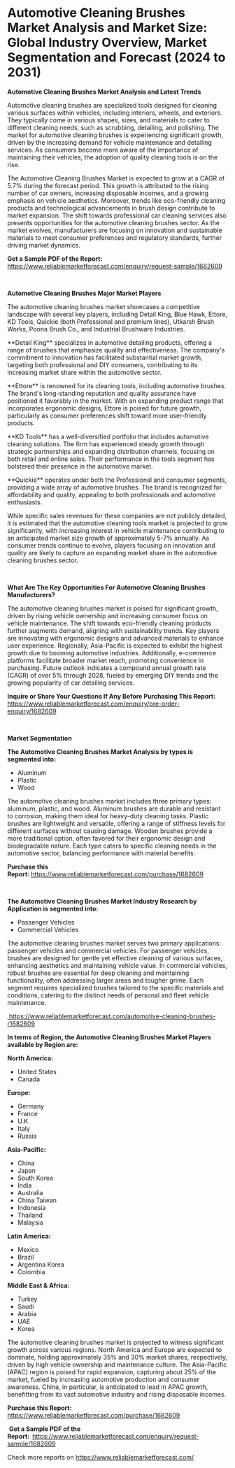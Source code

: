 <p><h1>Automotive Cleaning Brushes Market Analysis and Market Size: Global Industry Overview, Market Segmentation and Forecast (2024 to 2031)</h1></p><p><strong>Automotive Cleaning Brushes Market Analysis and Latest Trends</strong></p>
<p><p>Automotive cleaning brushes are specialized tools designed for cleaning various surfaces within vehicles, including interiors, wheels, and exteriors. They typically come in various shapes, sizes, and materials to cater to different cleaning needs, such as scrubbing, detailing, and polishing. The market for automotive cleaning brushes is experiencing significant growth, driven by the increasing demand for vehicle maintenance and detailing services. As consumers become more aware of the importance of maintaining their vehicles, the adoption of quality cleaning tools is on the rise.</p><p>The Automotive Cleaning Brushes Market is expected to grow at a CAGR of 5.7% during the forecast period. This growth is attributed to the rising number of car owners, increasing disposable incomes, and a growing emphasis on vehicle aesthetics. Moreover, trends like eco-friendly cleaning products and technological advancements in brush design contribute to market expansion. The shift towards professional car cleaning services also presents opportunities for the automotive cleaning brushes sector. As the market evolves, manufacturers are focusing on innovation and sustainable materials to meet consumer preferences and regulatory standards, further driving market dynamics.</p></p>
<p><strong>Get a Sample PDF of the Report:&nbsp;</strong> <a href="https://www.reliablemarketforecast.com/enquiry/request-sample/1682609?utm_campaign=1130&utm_medium=2&utm_source=Github&utm_content=ia&utm_term=30122024&utm_id=automotive-cleaning-brushes">https://www.reliablemarketforecast.com/enquiry/request-sample/1682609</a></p>
<p>&nbsp;</p>
<p><strong>Automotive Cleaning Brushes Major Market Players</strong></p>
<p><p>The automotive cleaning brushes market showcases a competitive landscape with several key players, including Detail King, Blue Hawk, Ettore, KD Tools, Quickie (both Professional and premium lines), Utkarsh Brush Works, Poona Brush Co., and Industrial Brushware Industries.</p><p>**Detail King** specializes in automotive detailing products, offering a range of brushes that emphasize quality and effectiveness. The company's commitment to innovation has facilitated substantial market growth, targeting both professional and DIY consumers, contributing to its increasing market share within the automotive sector.</p><p>**Ettore** is renowned for its cleaning tools, including automotive brushes. The brand's long-standing reputation and quality assurance have positioned it favorably in the market. With an expanding product range that incorporates ergonomic designs, Ettore is poised for future growth, particularly as consumer preferences shift toward more user-friendly products.</p><p>**KD Tools** has a well-diversified portfolio that includes automotive cleaning solutions. The firm has experienced steady growth through strategic partnerships and expanding distribution channels, focusing on both retail and online sales. Their performance in the tools segment has bolstered their presence in the automotive market.</p><p>**Quickie** operates under both the Professional and consumer segments, providing a wide array of automotive brushes. The brand is recognized for affordability and quality, appealing to both professionals and automotive enthusiasts. </p><p>While specific sales revenues for these companies are not publicly detailed, it is estimated that the automotive cleaning tools market is projected to grow significantly, with increasing interest in vehicle maintenance contributing to an anticipated market size growth of approximately 5-7% annually. As consumer trends continue to evolve, players focusing on innovation and quality are likely to capture an expanding market share in the automotive cleaning brushes sector.</p></p>
<p>&nbsp;</p>
<p><strong>What Are The Key Opportunities For Automotive Cleaning Brushes Manufacturers?</strong></p>
<p><p>The automotive cleaning brushes market is poised for significant growth, driven by rising vehicle ownership and increasing consumer focus on vehicle maintenance. The shift towards eco-friendly cleaning products further augments demand, aligning with sustainability trends. Key players are innovating with ergonomic designs and advanced materials to enhance user experience. Regionally, Asia-Pacific is expected to exhibit the highest growth due to booming automotive industries. Additionally, e-commerce platforms facilitate broader market reach, promoting convenience in purchasing. Future outlook indicates a compound annual growth rate (CAGR) of over 5% through 2028, fueled by emerging DIY trends and the growing popularity of car detailing services.</p></p>
<p><strong>Inquire or Share Your Questions If Any Before Purchasing This Report:</strong> <a href="https://www.reliablemarketforecast.com/enquiry/pre-order-enquiry/1682609?utm_campaign=1130&utm_medium=2&utm_source=Github&utm_content=ia&utm_term=30122024&utm_id=automotive-cleaning-brushes">https://www.reliablemarketforecast.com/enquiry/pre-order-enquiry/1682609</a></p>
<p>&nbsp;</p>
<p><strong>Market Segmentation</strong></p>
<p><strong>The Automotive Cleaning Brushes Market Analysis by types is segmented into:</strong></p>
<p><ul><li>Aluminum</li><li>Plastic</li><li>Wood</li></ul></p>
<p><p>The automotive cleaning brushes market includes three primary types: aluminum, plastic, and wood. Aluminum brushes are durable and resistant to corrosion, making them ideal for heavy-duty cleaning tasks. Plastic brushes are lightweight and versatile, offering a range of stiffness levels for different surfaces without causing damage. Wooden brushes provide a more traditional option, often favored for their ergonomic design and biodegradable nature. Each type caters to specific cleaning needs in the automotive sector, balancing performance with material benefits.</p></p>
<p><strong>Purchase this Report:&nbsp;</strong><a href="https://www.reliablemarketforecast.com/purchase/1682609?utm_campaign=1130&utm_medium=2&utm_source=Github&utm_content=ia&utm_term=30122024&utm_id=automotive-cleaning-brushes">https://www.reliablemarketforecast.com/purchase/1682609</a></p>
<p>&nbsp;</p>
<p><strong>The Automotive Cleaning Brushes Market Industry Research by Application is segmented into:</strong></p>
<p><ul><li>Passenger Vehicles</li><li>Commercial Vehicles</li></ul></p>
<p><p>The automotive cleaning brushes market serves two primary applications: passenger vehicles and commercial vehicles. For passenger vehicles, brushes are designed for gentle yet effective cleaning of various surfaces, enhancing aesthetics and maintaining vehicle value. In commercial vehicles, robust brushes are essential for deep cleaning and maintaining functionality, often addressing larger areas and tougher grime. Each segment requires specialized brushes tailored to the specific materials and conditions, catering to the distinct needs of personal and fleet vehicle maintenance.</p></p>
<p><a href="https://www.reliablemarketforecast.com/automotive-cleaning-brushes-r1682609?utm_campaign=1130&utm_medium=2&utm_source=Github&utm_content=ia&utm_term=30122024&utm_id=automotive-cleaning-brushes">&nbsp;https://www.reliablemarketforecast.com/automotive-cleaning-brushes-r1682609</a></p>
<p><strong>In terms of Region, the Automotive Cleaning Brushes Market Players available by Region are:</strong></p>
<p>
    <p> <strong> North America: </strong>
        <ul>
            <li>United States</li>
            <li>Canada</li>
        </ul>
        </p> 
    <p> <strong> Europe: </strong>
        <ul>
            <li>Germany</li>
            <li>France</li>
            <li>U.K.</li>
            <li>Italy</li>
            <li>Russia</li>
        </ul>
        </p> 
    <p> <strong> Asia-Pacific: </strong>
        <ul>
            <li>China</li>
            <li>Japan</li>
            <li>South Korea</li>
            <li>India</li>
            <li>Australia</li>
            <li>China Taiwan</li>
            <li>Indonesia</li>
            <li>Thailand</li>
            <li>Malaysia</li>
        </ul>
        </p> 
    <p> <strong> Latin America: </strong>
        <ul>
            <li>Mexico</li>
            <li>Brazil</li>
            <li>Argentina Korea</li>
            <li>Colombia</li>
        </ul>
        </p> 
    <p> <strong> Middle East & Africa: </strong>
        <ul>
            <li>Turkey</li>
            <li>Saudi</li>
            <li>Arabia</li>
            <li>UAE</li>
            <li>Korea</li>
        </ul>
    </p>
    </p>
<p><p>The automotive cleaning brushes market is projected to witness significant growth across various regions. North America and Europe are expected to dominate, holding approximately 35% and 30% market shares, respectively, driven by high vehicle ownership and maintenance culture. The Asia-Pacific (APAC) region is poised for rapid expansion, capturing about 25% of the market, fueled by increasing automotive production and consumer awareness. China, in particular, is anticipated to lead in APAC growth, benefitting from its vast automotive industry and rising disposable incomes.</p></p>
<p><strong>Purchase this Report: </strong><a href="https://www.reliablemarketforecast.com/purchase/1682609?utm_campaign=1130&utm_medium=2&utm_source=Github&utm_content=ia&utm_term=30122024&utm_id=automotive-cleaning-brushes">https://www.reliablemarketforecast.com/purchase/1682609</a></p>
<p>&nbsp;<strong>Get a Sample PDF of the Report:&nbsp;&nbsp;</strong><a href="https://www.reliablemarketforecast.com/enquiry/request-sample/1682609?utm_campaign=1130&utm_medium=2&utm_source=Github&utm_content=ia&utm_term=30122024&utm_id=automotive-cleaning-brushes">https://www.reliablemarketforecast.com/enquiry/request-sample/1682609</a></p>
<p><strong></strong></p>
<p>Check more reports on <a href="https://www.reliablemarketforecast.com/?utm_campaign=1130&utm_medium=2&utm_source=Github&utm_content=ia&utm_term=30122024&utm_id=automotive-cleaning-brushes">https://www.reliablemarketforecast.com/</a></p>